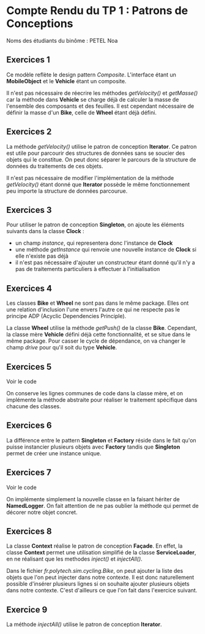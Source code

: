 # Compte Rendu du TP 1 : Patrons de Conceptions

Noms des étudiants du binôme : PETEL Noa

## Exercices 1
Ce modèle reflète le design pattern *Composite*.
L'interface étant un **MobileObject** et le **Vehicle** étant un composite.

Il n'est pas nécessaire de réecrire les méthodes *getVelocity()* et *getMasse()* car la méthode dans **Vehicle** se charge
déjà de calculer la masse de l'ensemble des composants et des feuilles. Il est cependant nécessaire de définir la masse 
d'un **Bike**, celle de **Wheel** étant déjà défini.

## Exercices 2
La méthode *getVelocity()* utilise le patron de conception **Iterator**. Ce patron est utile pour parcourir des structures
de données sans se soucier des objets qui le constitue. On peut donc séparer le parcours de la structure de données du 
traitements de ces objets.

Il n'est pas nécessaire de modifier l'implémentation de la méthode *getVelocity()* étant donné que **Iterator** possède 
le même fonctionnement peu importe la structure de données parcourue.

## Exercices 3
Pour utiliser le patron de conception **Singleton**, on ajoute les éléments suivants dans la classe **Clock** :
- un champ *instance*, qui representera donc l'instance de **Clock**
- une méthode *getInstance* qui renvoie une nouvelle instance de **Clock** si elle n'existe pas déjà
- il n'est pas nécessaire d'ajouter un constructeur étant donné qu'il n'y a pas de traitements particuliers à effectuer 
à l'initialisation

## Exercices 4
Les classes **Bike** et **Wheel** ne sont pas dans le même package. Elles ont une relation d'inclusion l'une envers 
l'autre ce qui ne respecte pas le principe ADP (Acyclic Dependencies Principle).

La classe **Wheel** utilise la méthode *getPush()* de la classe **Bike**. Cependant, la classe mère **Vehicle** défini 
déjà cette fonctionnalité, et se situe dans le même package. Pour casser le cycle de dépendance, on va changer le champ 
*drive* pour qu'il soit du type **Vehicle**.

## Exercices 5
Voir le code 

On conserve les lignes communes de code dans la classe mère, et on implémente la méthode abstraite pour réaliser le 
traitement spécifique dans chacune des classes.

## Exercices 6
La différence entre le pattern **Singleton** et **Factory** réside dans le fait qu'on puisse instancier plusieurs objets 
avec **Factory** tandis que **Singleton** permet de créer une instance unique.

## Exercices 7
Voir le code 

On implémente simplement la nouvelle classe en la faisant hériter de **NamedLogger**. On fait attention de ne pas oublier 
la méthode qui permet de décorer notre objet concret.

## Exercices 8

La classe **Context** réalise le patron de conception **Façade**. En effet, la classe **Context** permet une utilisation
simplifié de la classe **ServiceLoader**, en ne réalisant que les methodes *inject()* et *injectAll()*.

Dans le fichier *fr.polytech.sim.cycling.Bike*, on peut ajouter la liste des objets que l'on peut injecter dans notre contexte.
Il est donc naturellement possible d'insérer plusieurs lignes si on souhaite ajouter plusieurs objets dans notre contexte.
C'est d'ailleurs ce que l'on fait dans l'exercice suivant. 

## Exercice 9 

La méthode *injectAll()* utilise le patron de conception **Iterator**.


